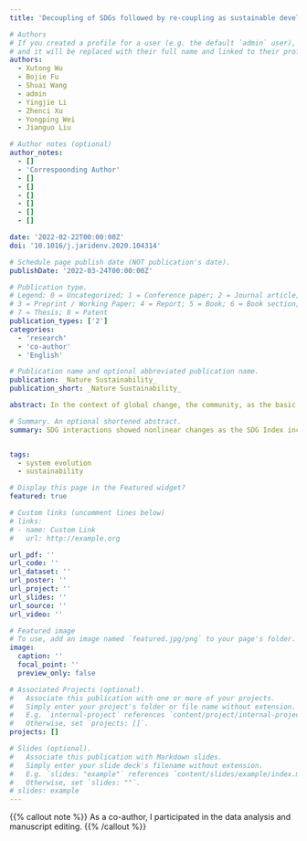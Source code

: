 ```yaml
---
title: 'Decoupling of SDGs followed by re-coupling as sustainable development progresses'

# Authors
# If you created a profile for a user (e.g. the default `admin` user), write the username (folder name) here
# and it will be replaced with their full name and linked to their profile.
authors:
  - Xutong Wu
  - Bojie Fu
  - Shuai Wang
  - admin
  - Yingjie Li
  - Zhenci Xu
  - Yongping Wei
  - Jianguo Liu

# Author notes (optional)
author_notes:
  - []
  - 'Correspoonding Author'
  - []
  - []
  - []
  - []
  - []
  - []

date: '2022-02-22T00:00:00Z'
doi: '10.1016/j.jaridenv.2020.104314'

# Schedule page publish date (NOT publication's date).
publishDate: '2022-03-24T00:00:00Z'

# Publication type.
# Legend: 0 = Uncategorized; 1 = Conference paper; 2 = Journal article;
# 3 = Preprint / Working Paper; 4 = Report; 5 = Book; 6 = Book section;
# 7 = Thesis; 8 = Patent
publication_types: ['2']
categories:
  - 'research'
  - 'co-author'
  - 'English'

# Publication name and optional abbreviated publication name.
publication: _Nature Sustainability_
publication_short: _Nature Sustainability_

abstract: In the context of global change, the community, as the basic unit of a social-ecological system, is facing both potential or existing shocks and trends in the structure and function of the system. Community-based adaptation (CBA) provides an effective way for communities to mitigate change and even seize the opportunity for transformation. In order to understand the mechanisms of current CBA adaptation pathways, a review of research on CBA over the past 20 years is presented. In the CBA process, funding agencies, rights agencies, research institutions and implementers are the agents engaged in action. The objects to which the adaptation agents adapt have shocking first-order impacts as well as concomitant second-order impacts. The adaptation pathway has a hierarchy, which corresponds to the eight steps of clarifying adaptation objects, liquidating adaptation assets, assessing adaptation capabilities, clarifying adaptation needs, setting adaptation purposes, dividing adaptation stages, designing adaptation measures, and implementing adaptation measures. The negative effects of physical, resource and social barriers can induce maladaptation. Thus, we propose a prospective direction for optimizing community-based adaptation, including improving monitoring and evaluation systems to build an indicator framework for long-term community adaptation, using social-ecological networks as a tool to strengthen multiple-agent decision making, and promoting nature-based solutions to enhance social-ecological system adaptation.

# Summary. An optional shortened abstract.
summary: SDG interactions showed nonlinear changes as the SDG Index increased:SDGs were both more positively and more negatively connected at low and high sustainable development levels, but they were clustered into more isolated positive connection groups at middle levels. 


tags: 
  - system evolution
  - sustainability

# Display this page in the Featured widget?
featured: true

# Custom links (uncomment lines below)
# links:
# - name: Custom Link
#   url: http://example.org

url_pdf: ''
url_code: ''
url_dataset: ''
url_poster: ''
url_project: ''
url_slides: ''
url_source: ''
url_video: ''

# Featured image
# To use, add an image named `featured.jpg/png` to your page's folder.
image:
  caption: ''
  focal_point: ''
  preview_only: false

# Associated Projects (optional).
#   Associate this publication with one or more of your projects.
#   Simply enter your project's folder or file name without extension.
#   E.g. `internal-project` references `content/project/internal-project/index.md`.
#   Otherwise, set `projects: []`.
projects: []

# Slides (optional).
#   Associate this publication with Markdown slides.
#   Simply enter your slide deck's filename without extension.
#   E.g. `slides: "example"` references `content/slides/example/index.md`.
#   Otherwise, set `slides: ""`.
# slides: example
---
```


{{% callout note %}}
As a co-author, I participated in the data analysis and manuscript editing.
{{% /callout %}}

